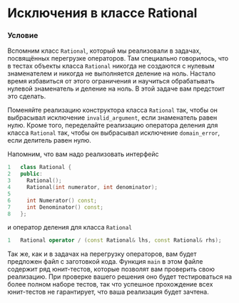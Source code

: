 # Исключения в классе Rational

### Условие
 
Вспомним класс `Rational`, который мы реализовали в задачах, посвящённых перегрузке операторов. Там специально говорилось, что в тестах объекты класса `Rational` никогда не создаются с нулевым знаменателем и никогда не выполняется деление на ноль. Настало время избавиться от этого ограничения и научиться обрабатывать нулевой знаменатель и деление на ноль. В этой задаче вам предстоит это сделать. 

Поменяйте реализацию конструктора класса `Rational` так, чтобы он выбрасывал исключение `invalid_argument`, если знаменатель  равен нулю. Кроме того, переделайте реализацию оператора деления для класса `Rational` так, чтобы он выбрасывал исключение `domain_error`, если делитель равен нулю.  

Напомним, что вам надо реализовать интерфейс

```c++
1   class Rational {
2   public:
3     Rational();
4     Rational(int numerator, int denominator);
5
6     int Numerator() const;
7     int Denominator() const;
8   };
```

и оператор деления для класса `Rational`

```c++
1   Rational operator / (const Rational& lhs, const Rational& rhs);
```

Так же, как и в задачах на перегрузку операторов, вам будет предложен файл с заготовкой кода. Функция `main` в этом файле содержит ряд юнит-тестов, которые позволят вам проверить свою реализацию. При проверке вашего решения оно будет тестироваться на более полном наборе тестов, так что успешное прохождение всех юнит-тестов не гарантирует, что ваша реализация будет зачтена.